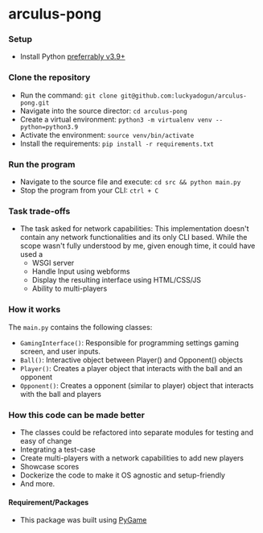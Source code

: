 # arculus-pong

### Setup
- Install Python [preferrably v3.9+](https://www.python.org/downloads/)


### Clone the repository
- Run the command: `git clone git@github.com:luckyadogun/arculus-pong.git`
- Navigate into the source director: `cd arculus-pong`
- Create a virtual environment: `python3 -m virtualenv venv --python=python3.9`
- Activate the environment: `source venv/bin/activate`
- Install the requirements: `pip install -r requirements.txt` 

### Run the program
- Navigate to the source file and execute: `cd src && python main.py`
- Stop the program from your CLI: `ctrl + C`


### Task trade-offs
- The task asked for network capabilities: 
    This implementation doesn't contain any network functionalities and its only CLI based.
    While the scope wasn't fully understood by me, given enough time, it could have used a
    * WSGI server
    * Handle Input using webforms
    * Display the resulting interface using HTML/CSS/JS
    * Ability to multi-players


### How it works
The `main.py` contains the following classes:

- `GamingInterface()`: Responsible for programming settings gaming screen, and user inputs.
- `Ball()`: Interactive object between Player() and Opponent() objects
- `Player()`: Creates a player object that interacts with the ball and an opponent
- `Opponent()`: Creates a opponent (similar to player) object that interacts with the ball and players


### How this code can be made better
- The classes could be refactored into separate modules for testing and easy of change
- Integrating a test-case
- Create multi-players with a network capabilities to add new players
- Showcase scores
- Dockerize the code to make it OS agnostic and setup-friendly
- And more.

#### Requirement/Packages
- This package was built using [PyGame](https://www.pygame.org/docs/)
